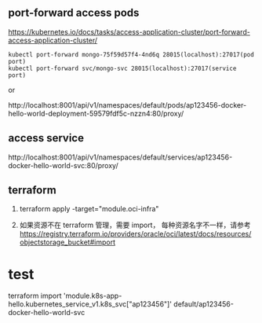 ## port-forward access pods

https://kubernetes.io/docs/tasks/access-application-cluster/port-forward-access-application-cluster/
```
kubectl port-forward mongo-75f59d57f4-4nd6q 28015(localhost):27017(pod port)
kubectl port-forward svc/mongo-svc 28015(localhost):27017(service port)
```
or

http://localhost:8001/api/v1/namespaces/default/pods/ap123456-docker-hello-world-deployment-59579fdf5c-nzzn4:80/proxy/
## access service
http://localhost:8001/api/v1/namespaces/default/services/ap123456-docker-hello-world-svc:80/proxy/

## terraform
1. terraform apply -target="module.oci-infra"

2. 如果资源不在 terraform 管理，需要 import， 每种资源名字不一样，请参考 https://registry.terraform.io/providers/oracle/oci/latest/docs/resources/objectstorage_bucket#import

# test

 terraform import 'module.k8s-app-hello.kubernetes_service_v1.k8s_svc[\"ap123456\"]' default/ap123456-docker-hello-world-svc